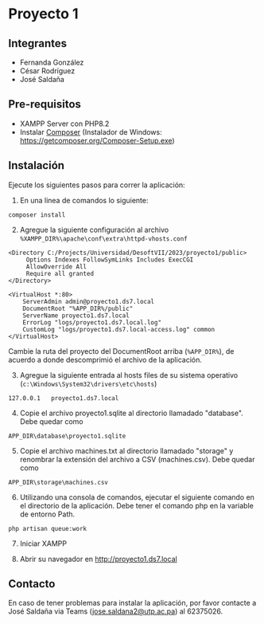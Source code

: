 # Proyecto 1

## Integrantes
* Fernanda González
* C&eacute;sar Rodríguez
* Jos&eacute; Saldaña

## Pre-requisitos
* XAMPP Server con PHP8.2
* Instalar [Composer](https://getcomposer.org/download/) (Instalador de Windows: https://getcomposer.org/Composer-Setup.exe)

## Instalaci&oacute;n

Ejecute los siguientes pasos para correr la aplicaci&oacute;n:
1. En una linea de comandos lo siguiente:
```
composer install
```

2. Agregue la siguiente configuración al archivo `%XAMPP_DIR%\apache\conf\extra\httpd-vhosts.conf`
```
<Directory C:/Projects/Universidad/DesoftVII/2023/proyecto1/public>
     Options Indexes FollowSymLinks Includes ExecCGI
     AllowOverride All
     Require all granted
</Directory>

<VirtualHost *:80>
    ServerAdmin admin@proyecto1.ds7.local
    DocumentRoot "%APP_DIR%/public"
    ServerName proyecto1.ds7.local
    ErrorLog "logs/proyecto1.ds7.local.log"
    CustomLog "logs/proyecto1.ds7.local-access.log" common
</VirtualHost>
```

Cambie la ruta del proyecto del DocumentRoot arriba (`%APP_DIR%`), de acuerdo a donde descomprimió el archivo de la aplicación.

3. Agregue la siguiente entrada al hosts files de su sistema operativo (`c:\Windows\System32\drivers\etc\hosts`)
```
127.0.0.1   proyecto1.ds7.local
```

4. Copie el archivo proyecto1.sqlite al directorio llamadado "database". Debe quedar como
```
APP_DIR\database\proyecto1.sqlite
```

5. Copie el archivo machines.txt al directorio llamadado "storage" y renombrar la extensión del archivo a CSV (machines.csv). Debe quedar como
```
APP_DIR\storage\machines.csv
```

6. Utilizando una consola de comandos, ejecutar el siguiente comando en el directorio de la aplicación. Debe tener el comando php en la variable de entorno Path.
```
php artisan queue:work
```

7. Iniciar XAMPP

8. Abrir su navegador en http://proyecto1.ds7.local

## Contacto
En caso de tener problemas para instalar la aplicación, por favor contacte a José Saldaña via Teams (jose.saldana2@utp.ac.pa) al 62375026.